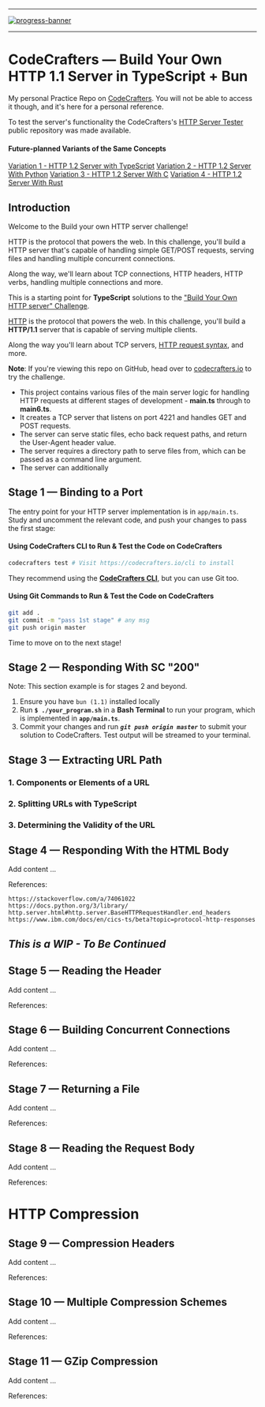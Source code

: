 <!-- @format -->
---
[![progress-banner](https://backend.codecrafters.io/progress/http-server/c0244b38-47ec-4d61-9992-09940cf4b97f)](https://app.codecrafters.io/users/codecrafters-bot?r=2qF)

---
# CodeCrafters  —  Build Your Own HTTP 1.1 Server in TypeScript + Bun
My personal Practice Repo on [CodeCrafters](https://app.codecrafters.io/courses/http-server/stages/df4?repo=c0244b38-47ec-4d61-9992-09940cf4b97f). You will not be able to access it though, and it's here for a personal reference.

To test the server's functionality the CodeCrafters's [HTTP Server Tester](https://github.com/codecrafters-io/http-server-tester) public repository was made available.

#### Future-planned Variants of the Same Concepts
[Variation 1 - HTTP 1.2 Server with TypeScript]()
[Variation 2 - HTTP 1.2 Server With Python]()
[Variation 3 - HTTP 1.2 Server With C]()
[Variation 4 - HTTP 1.2 Server With Rust]()

## Introduction
Welcome to the Build your own HTTP server challenge!

HTTP is the protocol that powers the web. In this challenge, you'll build a HTTP server that's capable of handling simple GET/POST requests, serving files and handling multiple concurrent connections.

Along the way, we'll learn about TCP connections, HTTP headers, HTTP verbs, handling multiple connections and more.


This is a starting point for **TypeScript** solutions to the
["Build Your Own HTTP server" Challenge](https://app.codecrafters.io/courses/http-server/overview).

[HTTP](https://en.wikipedia.org/wiki/Hypertext_Transfer_Protocol) is the
protocol that powers the web. In this challenge, you'll build a **HTTP/1.1** server that is capable of serving multiple clients.

Along the way you'll learn about TCP servers,
[HTTP request syntax](https://www.w3.org/Protocols/rfc2616/rfc2616-sec5.html),
and more.

**Note**: If you're viewing this repo on GitHub, head over to
[codecrafters.io](https://codecrafters.io) to try the challenge.

* This project contains various files of the main server logic for handling HTTP requests at different stages of development - **main.ts** through to **main6.ts**.
 * It creates a TCP server that listens on port 4221 and handles GET and POST requests.
 * The server can serve static files, echo back request paths, and return the User-Agent header value.
 * The server requires a directory path to serve files from, which can be passed as a command line argument.
 * The server can additionally

## Stage 1 — Binding to a Port

The entry point for your HTTP server implementation is in `app/main.ts`. Study
and uncomment the relevant code, and push your changes to pass the first stage:

#### Using CodeCrafters CLI to Run & Test the Code on CodeCrafters
```sh
codecrafters test # Visit https://codecrafters.io/cli to install
```
They recommend using the **[CodeCrafters CLI](https://codecrafters.io/cli)**, but you can use Git too.

#### Using Git Commands to Run & Test the Code on CodeCrafters

```sh
git add .
git commit -m "pass 1st stage" # any msg
git push origin master
```

Time to move on to the next stage!

## Stage 2  —  Responding With SC "200"

Note: This section example is for stages 2 and beyond.

1. Ensure you have `bun (1.1)` installed locally
1. Run **`$ ./your_program.sh`** in a **Bash Terminal** to run your program, which is implemented in
   **`app/main.ts`**.
1. Commit your changes and run **_`git push origin master`_** to submit your solution
   to CodeCrafters. Test output will be streamed to your terminal.

## Stage 3  —  Extracting URL Path

### 1. Components or Elements of a URL

### 2. Splitting URLs with TypeScript

### 3. Determining the Validity of the URL


## Stage 4  —  Responding With the HTML Body
Add content ...

References:

    https://stackoverflow.com/a/74061022
    https://docs.python.org/3/library/
    http.server.html#http.server.BaseHTTPRequestHandler.end_headers
    https://www.ibm.com/docs/en/cics-ts/beta?topic=protocol-http-responses

## _This is a WIP - To Be Continued_
## Stage 5  —  Reading the Header
Add content ...

References:


## Stage 6  —  Building Concurrent Connections
Add content ...

References:


## Stage 7  —  Returning a File
Add content ...

References:


## Stage 8  —  Reading the Request Body
Add content ...

References:


# HTTP Compression

## Stage 9  —  Compression Headers
Add content ...

References:

## Stage 10  —  Multiple Compression Schemes
Add content ...

References:

## Stage 11  —  GZip Compression
Add content ...

References:
